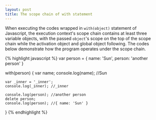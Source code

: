 ```yaml
---
layout: post
title: The scope chain of with statement
---
```

When executing the codes wrapped in `with(object)` statement of Javascript, the execution context's scope chain contains at least three variable objects, with the passed `object`'s scope on the top of the scope chain while the activation object and global object following. The codes below demonstrate how the program operates under the scope chain.

{% highlight javascript %}
var person = {
    name: 'Sun',
    person: 'another person'
}

with(person) {
    var name;
    console.log(name); //Sun

    var _inner = '_inner';
    console.log(_inner); //_inner

    console.log(person); //another person
    delete person;
    console.log(person); //{ name: 'Sun' }
}
{% endhighlight %}